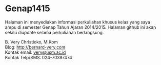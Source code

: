 # Genap1415
Halaman ini menyediakan informasi perkuliahan khusus kelas yang saya ampu di semester Genap Tahun Ajaran 2014/2015. Halaman github ini akan selalu diupdate selama perkuliahan berlangsung.

B. Very Christioko, M.Kom<br/>
Blog: http://bernard-very.com<br/>
Kontak email: very@usm.ac.id<br/>
Kontak Telp/SMS: 024-70397474
